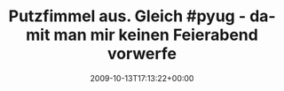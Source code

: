 ---
retweeted: false
source: <a href="http://twitter.com" rel="nofollow">Twitter Web Client</a>
entities:
  hashtags:
  - text: pyug
    indices:
    - '23'
    - '28'
  symbols: []
  user_mentions: []
  urls: []
display_text_range:
- '0'
- '80'
favorite_count: '0'
id_str: '4839517215'
truncated: false
retweet_count: '0'
id: '4839517215'
created_at: Tue Oct 13 17:13:22 +0000 2009
favorited: false
full_text: 'Putzfimmel aus. Gleich #pyug - damit man mir keinen Feierabend vorwerfen
  könnte.'
lang: de
tags:
- pyug
- pesos/twitter
date: '2009-10-13T17:13:22+00:00'
src: https://twitter.com/bascht/status/4839517215
original_url: https://twitter.com/bascht/status/4839517215
type: twitter_tweet
text: 'Putzfimmel aus. Gleich #pyug - damit man mir keinen Feierabend vorwerfen könnte.'
title: 'Putzfimmel aus. Gleich #pyug - damit man mir keinen Feierabend vorwerfe'

---